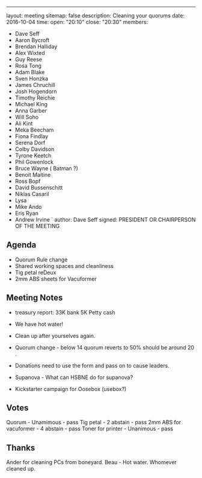 ---
layout: meeting
sitemap: false
description: Cleaning your quorums
date: 2016-10-04
time:
  open: "20:10"
  close: "20:30"
members:
  - Dave Seff
  - Aaron Bycroft
  - Brendan Halliday
  - Alex Wixted
  - Guy Reese
  - Rosa Tong
  - Adam Blake
  - Sven Honzka
  - James Chruchill
  - Josh Hogendorn
  - Timothy Reichie
  - Michael King
  - Anna Garber
  - Will Soho
  - Ali Kint
  - Meka Beecham
  - Fiona Findlay
  - Serena Dorf
  - Colby Davidson
  - Tyrone Keetch
  - Phil Gowenlock
  - Bruce Wayne ( Batman ?)
  - Benoit Maitine
  - Ross Bopf
  - David Bussenschitt
  - Niklas Casaril
  - Lysa
  - Mike Ando
  - Eris Ryan
  - Andrew Irvine
`
author: Dave Seff
signed: PRESIDENT OR CHAIRPERSON OF THE MEETING

## Agenda

- Quorum Rule change
- Shared working spaces and cleanliness
- Tig petal reDeux
- 2mm ABS sheets for Vacuformer

## Meeting Notes

 - treasury report:
33K bank
5K Petty cash


 - We have hot water!
 - Clean up after yourselves again.
 - Quorum change - below 14 quorum reverts to 50% should be around 20 .
 - Donations need to use the form and pass on to cause leaders.
 - Supanova - What can HSBNE do for supanova?
 - Kickstarter campaign for Oosebox (usebox?)

## Votes

Quorum - Unamimous - pass
Tig petal - 2 abstain - pass
2mm ABS for vacuformer - 4 abstain - pass
Toner for printer - Unanimous - pass

## Thanks
Ander for cleaning PCs from boneyard.
Beau - Hot water.
Whomever cleaned up.
